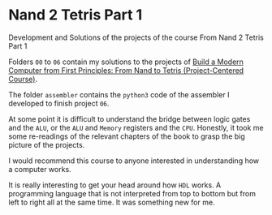 # Nand 2 Tetris Part 1

Development and Solutions of the projects of the course From Nand 2 Tetris Part 1

Folders `00` to `06` contain my solutions to the projects of [Build a Modern Computer from First Principles: From Nand to Tetris (Project-Centered Course)](https://www.coursera.org/learn/build-a-computer/).

The folder `assembler` contains the `python3` code of the assembler I developed to finish project `06`.

At some point it is difficult to understand the bridge between logic gates and the `ALU`, or the `ALU` and `Memory` registers and the `CPU`. Honestly, it took me some re-readings of the relevant chapters of the book to grasp the big picture of the projects.

I would recommend this course to anyone interested in understanding how a computer works.

It is really interesting to get your head around how `HDL` works. A programming language that is not interpreted from top to bottom but from left to right all at the same time. It was something new for me.
